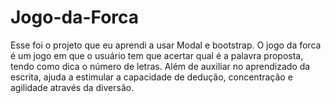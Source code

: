 # Jogo-da-Forca
Esse foi o projeto que eu aprendi a usar Modal e bootstrap.
O jogo da forca é um jogo em que o usuário tem que acertar qual é a palavra proposta, tendo como dica o número de letras. Além de auxiliar no aprendizado da escrita, ajuda a estimular a capacidade de dedução, concentração e agilidade através da diversão.
